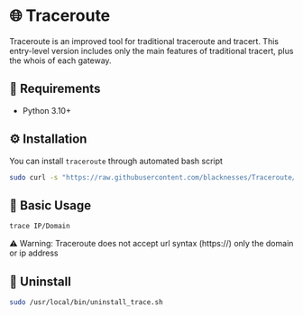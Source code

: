 # 🌐 Traceroute

Traceroute is an improved tool for traditional traceroute and tracert. This entry-level version includes only the main features of traditional tracert, plus the whois of each gateway.

## 🚨 Requirements

* Python 3.10+

## ⚙️ Installation

You can install `traceroute` through automated bash script

```sh
sudo curl -s "https://raw.githubusercontent.com/blacknesses/Traceroute/principal/install.sh" | bash
```

## 📖 Basic Usage

```sh
trace IP/Domain
```

⚠️ Warning: Traceroute does not accept url syntax (https://) only the domain or ip address

## 🥺 Uninstall
```sh
sudo /usr/local/bin/uninstall_trace.sh
```
